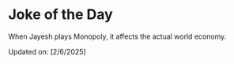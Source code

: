 # Joke of the Day

<!-- #joke -->
When Jayesh plays Monopoly, it affects the actual world economy.

Updated on: [2/6/2025]
<!-- #jokeEnd -->